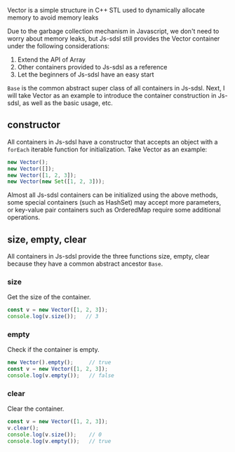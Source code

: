 Vector is a simple structure in C++ STL used to dynamically allocate memory to avoid memory leaks

Due to the garbage collection mechanism in Javascript, we don't need to worry about memory leaks, but Js-sdsl still provides the Vector container under the following considerations:

1. Extend the API of Array
2. Other containers provided to Js-sdsl as a reference
3. Let the beginners of Js-sdsl have an easy start

`Base` is the common abstract super class of all containers in Js-sdsl. Next, I will take Vector as an example to introduce the container construction in Js-sdsl, as well as the basic usage, etc.

## constructor

All containers in Js-sdsl have a constructor that accepts an object with a `forEach` iterable function for initialization. Take Vector as an example:

```javascript
new Vector();
new Vector([]);
new Vector([1, 2, 3]);
new Vector(new Set([1, 2, 3]));
```

Almost all Js-sdsl containers can be initialized using the above methods, some special containers (such as HashSet) may accept more parameters, or key-value pair containers such as OrderedMap require some additional operations.

## size, empty, clear

All containers in Js-sdsl provide the three functions size, empty, clear because they have a common abstract ancestor `Base`.

### size

Get the size of the container.

```javascript
const v = new Vector([1, 2, 3]);
console.log(v.size());   // 3
```

### empty

Check if the container is empty.

```javascript
new Vector().empty();     // true
const v = new Vector([1, 2, 3]);
console.log(v.empty());   // false
```

### clear

Clear the container.

```javascript
const v = new Vector([1, 2, 3]);
v.clear();
console.log(v.size());    // 0
console.log(v.empty());   // true
```
